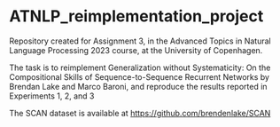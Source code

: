 # ATNLP_reimplementation_project
Repository created for Assignment 3, in the Advanced Topics in Natural Language Processing 2023 course, at the University of Copenhagen.

The task is  to reimplement Generalization without Systematicity: On the Compositional Skills of Sequence-to-Sequence Recurrent Networks by Brendan Lake and Marco Baroni, and reproduce the results reported in Experiments 1, 2, and 3

The SCAN dataset is available at https://github.com/brendenlake/SCAN
